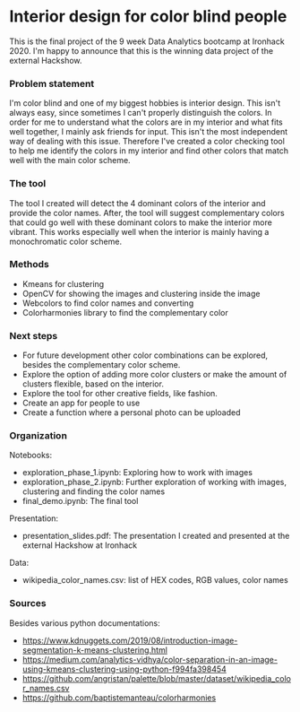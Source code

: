 # Interior design for color blind people

This is the final project of the 9 week Data Analytics bootcamp at Ironhack 2020. I'm happy to announce that this is the winning data project of the external Hackshow. 


### Problem statement

I'm color blind and one of my biggest hobbies is interior design. This isn't always easy, since sometimes I can't properly distinguish the colors. In order for me to understand what the colors are in my interior and what fits well together, I mainly ask friends for input. This isn't the most independent way of dealing with this issue. Therefore I've created a color checking tool to help me identify the colors in my interior and find other colors that match well with the main color scheme. 


### The tool

The tool I created will detect the 4 dominant colors of the interior and provide the color names. After, the tool will suggest complementary colors that could go well with these dominant colors to make the interior more vibrant. This works especially well when the interior is mainly having a monochromatic color scheme. 


### Methods

- Kmeans for clustering
- OpenCV for showing the images and clustering inside the image
- Webcolors to find color names and converting
- Colorharmonies library to find the complementary color


### Next steps

- For future development other color combinations can be explored, besides the complementary color scheme. 
- Explore the option of adding more color clusters or make the amount of clusters flexible, based on the interior. 
- Explore the tool for other creative fields, like fashion.
- Create an app for people to use
- Create a function where a personal photo can be uploaded


### Organization

Notebooks:
- exploration_phase_1.ipynb: Exploring how to work with images
- exploration_phase_2.ipynb: Further exploration of working with images, clustering and finding the color names
- final_demo.ipynb: The final tool 

Presentation:
- presentation_slides.pdf: The presentation I created and presented at the external Hackshow at Ironhack 

Data:
- wikipedia_color_names.csv: list of HEX codes, RGB values, color names

### Sources

Besides various python documentations:
- https://www.kdnuggets.com/2019/08/introduction-image-segmentation-k-means-clustering.html
- https://medium.com/analytics-vidhya/color-separation-in-an-image-using-kmeans-clustering-using-python-f994fa398454
- https://github.com/angristan/palette/blob/master/dataset/wikipedia_color_names.csv
- https://github.com/baptistemanteau/colorharmonies
